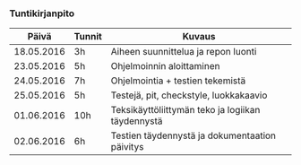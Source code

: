 ### Tuntikirjanpito
Päivä | Tunnit | Kuvaus
--------------- | ----- | ------
18.05.2016 | 3h | Aiheen suunnittelua ja repon luonti
23.05.2016 | 5h | Ohjelmoinnin aloittaminen
24.05.2016 | 7h | Ohjelmointia + testien tekemistä
25.05.2016 | 5h | Testejä, pit, checkstyle, luokkakaavio
01.06.2016 | 10h | Teksikäyttöliittymän teko ja logiikan täydennystä
02.06.2016 | 6h | Testien täydennystä ja dokumentaation päivitys

